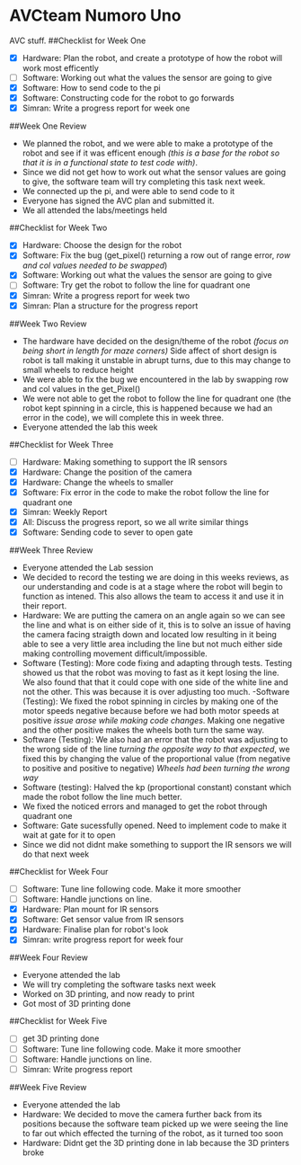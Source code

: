 # AVCteam Numoro Uno
AVC stuff. 
##Checklist for Week One
- [x] Hardware: Plan the robot, and create a prototype of how the robot will work most efficently
- [ ] Software: Working out what the values the sensor are going to give
- [x] Software: How to send code to the pi
- [x] Software: Constructing code for the robot to go forwards
- [x] Simran: Write a progress report for week one

##Week One Review
- We planned the robot, and we were able to make a prototype of the robot and see if it was efficent enough *(this is a base for the robot so that it is in a functional state to test code with)*.
- Since we did not get how to work out what the sensor values are going to give, the software team will try completing this      task next week.
- We connected up the pi, and were able to send code to it
- Everyone has signed the AVC plan and submitted it.
- We all attended the labs/meetings held

##Checklist for Week Two
- [x] Hardware: Choose the design for the robot
- [x] Software: Fix the bug (get_pixel() returning a row out of range error, *row and col values needed to be swapped*)
- [x] Software: Working out what the values the sensor are going to give
- [ ] Software: Try get the robot to follow the line for quadrant one
- [x] Simran: Write a progress report for week two
- [x] Simran: Plan a structure for the progress report

##Week Two Review
- The hardware have decided on the design/theme of the robot *(focus on being short in length for maze corners)*
    Side affect of short design is robot is tall making it unstable in abrupt turns, due to this may change to small wheels to reduce height
- We were able to fix the bug we encountered in the lab by swapping row and col values in the get_Pixel()
- We were not able to get the robot to follow the line for quadrant one (the robot kept spinning in a circle, this is happened   because we had an error in the code), we will complete this in week three.
- Everyone attended the lab this week

##Checklist for Week Three
- [ ] Hardware: Making something to support the IR sensors 
- [x] Hardware: Change the position of the camera
- [x] Hardware: Change the wheels to smaller 
- [x] Software: Fix error in the code to make the robot follow the line for quadrant one
- [x] Simran: Weekly Report
- [x] All: Discuss the progress report, so we all write similar things
- [x] Software: Sending code to sever to open gate

##Week Three Review
- Everyone attended the Lab session
- We decided to record the testing we are doing in this weeks reviews, as our understanding and code is at a stage where the robot will begin to function as intened. This also allows the team to access it and use it in their report.
- Hardware: We are putting the camera on an angle again so we can see the line and what is on either side of it, this is to solve an issue of having the camera facing straigth down and located low resulting in it being able to see a very little area including the line but not much either side making controlling movement difficult/impossible.
- Software (Testing): More code fixing and adapting through tests. Testing showed us that the robot was moving to fast as it kept losing the line. We also found that that it could cope with one side of the white line and not the other. This was because it is over adjusting too much.
-Software (Testing): We fixed the robot spinning in circles by making one of the motor speeds negative because before we had both motor speeds at positive *issue arose while making code changes*. Making one negative and the other positive makes the wheels both turn the same way.
- Software (Testing): We also had an error that the robot was adjusting to the wrong side of the line *turning the opposite way to that expected*, we fixed this by changing the value of the proportional value (from negative to positive and positive to negative) *Wheels had been turning the wrong way*
- Software (testing): Halved the kp (proportional constant) constant which made the robot follow the line much better.
- We fixed the noticed errors and managed to get the robot through quadrant one
- Software: Gate sucessfully opened. Need to implement code to make it wait at gate for it to open
- Since we did not didnt make something to support the IR sensors we will do that next week

##Checklist for Week Four
- [ ] Software: Tune line following code. Make it more smoother
- [ ] Software: Handle junctions on line.
- [x] Hardware: Plan mount for IR sensors
- [x] Software: Get sensor value from IR sensors
- [x] Hardware: Finalise plan for robot's look
- [x] Simran: write progress report for week four

##Week Four Review
- Everyone attended the lab
- We will try completing the software tasks next week
- Worked on 3D printing, and now ready to print
- Got most of 3D printing done

##Checklist for Week Five
- [ ] get 3D printing done
- [ ] Software: Tune line following code. Make it more smoother
- [ ] Software: Handle junctions on line.
- [ ] Simran: Write progress report 

##Week Five Review
- Everyone attended the lab
- Hardware: We decided to move the camera further back from its positions because the software team picked up we were seeing     the line to far out which effected the turning of the robot, as it turned too soon
- Hardware: Didnt get the 3D printing done in lab because the 3D printers broke
